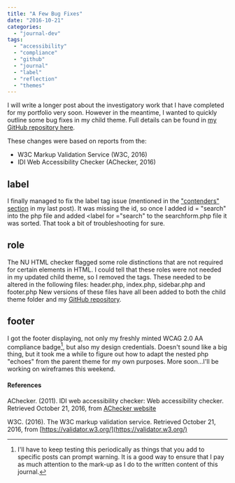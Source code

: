 ```yaml
---
title: "A Few Bug Fixes"
date: "2016-10-21"
categories: 
  - "journal-dev"
tags: 
  - "accessibility"
  - "compliance"
  - "github"
  - "journal"
  - "label"
  - "reflection"
  - "themes"
---
```


I will write a longer post about the investigatory work that I have completed for my portfolio very soon. However in the meantime, I wanted to quickly outline some bug fixes in my child theme. Full details can be found in [my GitHub repository here](https://github.com/FionaMacNeill/learningjournal).

These changes were based on reports from the:

- W3C Markup Validation Service (W3C, 2016)
- IDI Web Accessibility Checker (AChecker, 2016)

## label

I finally managed to fix the label tag issue (mentioned in the ["contenders" section](http://fionamacneill.co.uk/blog/2016/10/13/theme-testing/#contenders) in my last post). It was missing the id, so once I added id = "search" into the php file and added <label for ="search" to the searchform.php file it was sorted. That took a bit of troubleshooting for sure.

## role

The NU HTML checker flagged some role distinctions that are not required for certain elements in HTML. I could tell that these roles were not needed in my updated child theme, so I removed the tags. These needed to be altered in the following files: header.php, index.php, sidebar.php and footer.php New versions of these files have all been added to both the child theme folder and my [GitHub repository](https://github.com/FionaMacNeill/learningjournal).

## footer

I got the footer displaying, not only my freshly minted WCAG 2.0 AA compliance badge[^1], but also my design credentials. Doesn't sound like a big thing, but it took me a while to figure out how to adapt the nested php "echoes" from the parent theme for my own purposes. More soon...I'll be working on wireframes this weekend.

#### References

AChecker. (2011). IDI web accessibility checker: Web accessibility checker. Retrieved October 21, 2016, from [AChecker website](http://achecker.ca/checker/index.php)

W3C. (2016). The W3C markup validation service. Retrieved October 21, 2016, from [https://validator.w3.org/](https://validator.w3.org/)

[^1]: I'll have to keep testing this periodically as things that you add to specific posts can prompt warning. It is a good way to ensure that I pay as much attention to the mark-up as I do to the written content of this journal.
